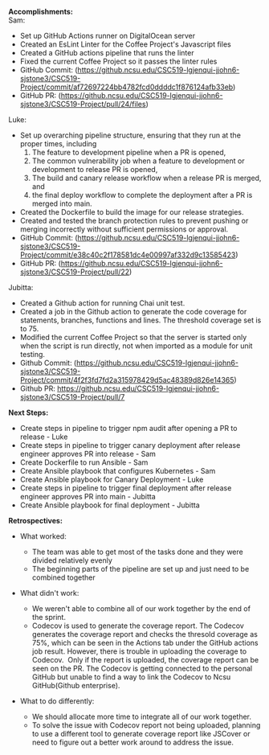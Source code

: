**Accomplishments:**\
Sam:
- Set up GitHub Actions runner on DigitalOcean server
- Created an EsLint Linter for the Coffee Project's Javascript files
- Created a GitHub actions pipeline that runs the linter
- Fixed the current Coffee Project so it passes the linter rules
- GitHub Commit: (https://github.ncsu.edu/CSC519-lgjenqui-jjohn6-sjstone3/CSC519-Project/commit/af72697224bb4782fcd0ddddc1f876124afb33eb)
- GitHub PR: (https://github.ncsu.edu/CSC519-lgjenqui-jjohn6-sjstone3/CSC519-Project/pull/24/files)

Luke:
- Set up overarching pipeline structure, ensuring that they run at the proper times, including 
    1. The feature to development pipeline when a PR is opened,
    2. The common vulnerability job when a feature to development or development to release PR is opened,
    3. The build and canary release workflow when a release PR is merged, and 
    4. the final deploy workflow to complete the deployment after a PR is merged into main.
- Created the Dockerfile to build the image for our release strategies. 
- Created and tested the branch protection rules to prevent pushing or merging incorrectly without sufficient permissions or approval. 
- GitHub Commit: (https://github.ncsu.edu/CSC519-lgjenqui-jjohn6-sjstone3/CSC519-Project/commit/e38c40c2f178581dc4e00997af332d9c13585423)
- GitHub PR: (https://github.ncsu.edu/CSC519-lgjenqui-jjohn6-sjstone3/CSC519-Project/pull/22)



Jubitta:
- Created a Github action for running Chai unit test.
- Created a job in the Github action to generate the code coverage for statements, branches, functions and lines. The threshold coverage set is to 75.
- Modified the current Coffee Project so that the server is started only when the script is run directly, not when imported as a module for unit testing.
- Github Commit: (https://github.ncsu.edu/CSC519-lgjenqui-jjohn6-sjstone3/CSC519-Project/commit/4f2f3fd7fd2a315978429d5ac48389d826e14365)
- Github PR: https://github.ncsu.edu/CSC519-lgjenqui-jjohn6-sjstone3/CSC519-Project/pull/7

**Next Steps:**
- Create steps in pipeline to trigger npm audit after opening a PR to release - Luke
- Create steps in pipeline to trigger canary deployment after release engineer approves PR into release - Sam
- Create Dockerfile to run Ansible - Sam
- Create Ansible playbook that configures Kubernetes - Sam
- Create Ansible playbook for Canary Deployment - Luke
- Create steps in pipeline to trigger final deployment after release engineer approves PR into main - Jubitta
- Create Ansible playbook for final deployment - Jubitta


**Retrospectives:**
- What worked:
    - The team was able to get most of the tasks done and they were divided relatively evenly
    - The beginning parts of the pipeline are set up and just need to be combined together

- What didn't work:
    - We weren't able to combine all of our work together by the end of the sprint.
    - Codecov is used to generate the coverage report. The Codecov generates the coverage report and checks the thresold coverage as 75%, which can be seen   in the Actions tab under the GitHub actions job result. However, there is trouble in uploading the coverage to Codecov.  Only if the report is uploaded, the coverage report can be seen on the PR. The Codecov is getting connected to the personal GitHub but unable to find a way to link the Codecov to Ncsu GitHub(Github enterprise).
 
- What to do differently:
    - We should allocate more time to integrate all of our work together.
    - To solve the issue with Codecov report not being uploaded, planning to use a different tool to generate coverage report like JSCover or need to figure out a better work around to address the issue.
